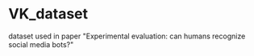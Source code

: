 # VK_dataset
dataset used in paper "Experimental evaluation: can humans recognize social media bots?"
